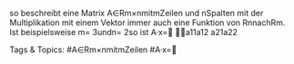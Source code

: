 so beschreibt eine Matrix A∈Rm×nmitmZeilen und nSpalten mit der Multiplikation mit einem
Vektor immer auch eine Funktion von RnnachRm. Ist beispielsweise m= 3undn= 2so ist
A·x=
a11a12
a21a22

   Tags & Topics:
   #A∈Rm×nmitmZeilen
   #A·x=